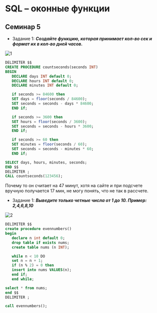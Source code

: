 # SQL – оконные функции

## Семинар 5

* Задание 1: _**Создайте функцию, которая принимает кол-во сек и формат их в кол-во дней часов.**_ 

![1](https://media.discordapp.net/attachments/881919051679551509/1150442183032320000/image.png?width=1202&height=676)

 ```sql
DELIMITER $$
CREATE PROCEDURE countseconds(seconds INT)
BEGIN
    DECLARE days INT default 0;
    DECLARE hours INT default 0;
    DECLARE minutes INT default 0;

    if seconds >= 84600 then
    SET days = floor(seconds / 84600);
    SET seconds = seconds - days * 84600;
    END if;

    if seconds >= 3600 then
    SET hours = floor(seconds / 3600);
    SET seconds = seconds - hours * 3600;
    END if;

    if seconds >= 60 then
    SET minutes = floor(seconds / 60);
    SET seconds = seconds - minutes * 60;
    END if;

SELECT days, hours, minutes, seconds;
END $$
DELIMITER ;
CALL countseconds(123456);
  ```

Почему то он считает на 47 минут, хотя на сайте и при подсчете вручную получается 17 мин, не могу понять, что не так в рассчете.

* Задание 1: _**Выведите только четные числа от 1 до 10. Пример: 2,4,6,8,10**_ 

![2](https://media.discordapp.net/attachments/881919051679551509/1150443922485686383/image.png?width=1202&height=676)

 ```sql
DELIMITER $$
create procedure evennumbers()
begin
    declare n int default 0;
    drop table if exists nums;
    create table nums (n INT);

    while n < 10 DO
    set n = n + 1;
    if (n % 2) = 0 then
    insert into nums VALUES(n);
    end if;
    end while;

select * from nums;
end $$
DELIMITER ;

call evennumbers();
  ```